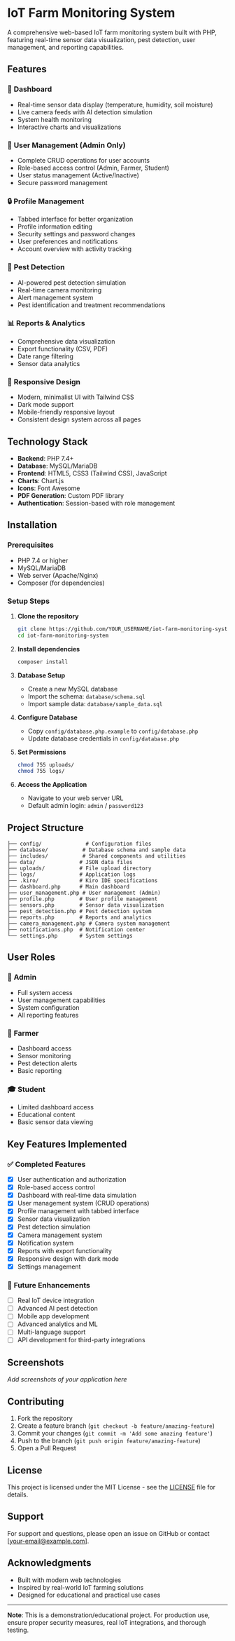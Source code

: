 # IoT Farm Monitoring System

A comprehensive web-based IoT farm monitoring system built with PHP, featuring real-time sensor data visualization, pest detection, user management, and reporting capabilities.

## Features

### 🌱 **Dashboard**
- Real-time sensor data display (temperature, humidity, soil moisture)
- Live camera feeds with AI detection simulation
- System health monitoring
- Interactive charts and visualizations

### 👥 **User Management** (Admin Only)
- Complete CRUD operations for user accounts
- Role-based access control (Admin, Farmer, Student)
- User status management (Active/Inactive)
- Secure password management

### 🔒 **Profile Management**
- Tabbed interface for better organization
- Profile information editing
- Security settings and password changes
- User preferences and notifications
- Account overview with activity tracking

### 🐛 **Pest Detection**
- AI-powered pest detection simulation
- Real-time camera monitoring
- Alert management system
- Pest identification and treatment recommendations

### 📊 **Reports & Analytics**
- Comprehensive data visualization
- Export functionality (CSV, PDF)
- Date range filtering
- Sensor data analytics

### 📱 **Responsive Design**
- Modern, minimalist UI with Tailwind CSS
- Dark mode support
- Mobile-friendly responsive layout
- Consistent design system across all pages

## Technology Stack

- **Backend**: PHP 7.4+
- **Database**: MySQL/MariaDB
- **Frontend**: HTML5, CSS3 (Tailwind CSS), JavaScript
- **Charts**: Chart.js
- **Icons**: Font Awesome
- **PDF Generation**: Custom PDF library
- **Authentication**: Session-based with role management

## Installation

### Prerequisites
- PHP 7.4 or higher
- MySQL/MariaDB
- Web server (Apache/Nginx)
- Composer (for dependencies)

### Setup Steps

1. **Clone the repository**
   ```bash
   git clone https://github.com/YOUR_USERNAME/iot-farm-monitoring-system.git
   cd iot-farm-monitoring-system
   ```

2. **Install dependencies**
   ```bash
   composer install
   ```

3. **Database Setup**
   - Create a new MySQL database
   - Import the schema: `database/schema.sql`
   - Import sample data: `database/sample_data.sql`

4. **Configure Database**
   - Copy `config/database.php.example` to `config/database.php`
   - Update database credentials in `config/database.php`

5. **Set Permissions**
   ```bash
   chmod 755 uploads/
   chmod 755 logs/
   ```

6. **Access the Application**
   - Navigate to your web server URL
   - Default admin login: `admin` / `password123`

## Project Structure

```
├── config/              # Configuration files
├── database/           # Database schema and sample data
├── includes/           # Shared components and utilities
├── data/              # JSON data files
├── uploads/           # File upload directory
├── logs/              # Application logs
├── .kiro/             # Kiro IDE specifications
├── dashboard.php      # Main dashboard
├── user_management.php # User management (Admin)
├── profile.php        # User profile management
├── sensors.php        # Sensor data visualization
├── pest_detection.php # Pest detection system
├── reports.php        # Reports and analytics
├── camera_management.php # Camera system management
├── notifications.php  # Notification center
└── settings.php       # System settings
```

## User Roles

### 👑 **Admin**
- Full system access
- User management capabilities
- System configuration
- All reporting features

### 🌾 **Farmer**
- Dashboard access
- Sensor monitoring
- Pest detection alerts
- Basic reporting

### 🎓 **Student**
- Limited dashboard access
- Educational content
- Basic sensor data viewing

## Key Features Implemented

### ✅ **Completed Features**
- [x] User authentication and authorization
- [x] Role-based access control
- [x] Dashboard with real-time data simulation
- [x] User management system (CRUD operations)
- [x] Profile management with tabbed interface
- [x] Sensor data visualization
- [x] Pest detection simulation
- [x] Camera management system
- [x] Notification system
- [x] Reports with export functionality
- [x] Responsive design with dark mode
- [x] Settings management

### 🚧 **Future Enhancements**
- [ ] Real IoT device integration
- [ ] Advanced AI pest detection
- [ ] Mobile app development
- [ ] Advanced analytics and ML
- [ ] Multi-language support
- [ ] API development for third-party integrations

## Screenshots

*Add screenshots of your application here*

## Contributing

1. Fork the repository
2. Create a feature branch (`git checkout -b feature/amazing-feature`)
3. Commit your changes (`git commit -m 'Add some amazing feature'`)
4. Push to the branch (`git push origin feature/amazing-feature`)
5. Open a Pull Request

## License

This project is licensed under the MIT License - see the [LICENSE](LICENSE) file for details.

## Support

For support and questions, please open an issue on GitHub or contact [your-email@example.com].

## Acknowledgments

- Built with modern web technologies
- Inspired by real-world IoT farming solutions
- Designed for educational and practical use cases

---

**Note**: This is a demonstration/educational project. For production use, ensure proper security measures, real IoT integrations, and thorough testing.